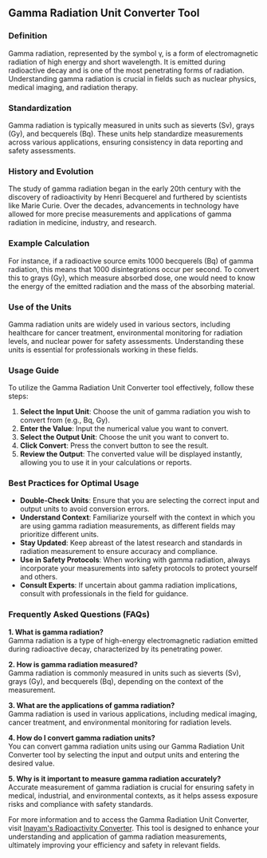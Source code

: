 ## Gamma Radiation Unit Converter Tool

### Definition
Gamma radiation, represented by the symbol γ, is a form of electromagnetic radiation of high energy and short wavelength. It is emitted during radioactive decay and is one of the most penetrating forms of radiation. Understanding gamma radiation is crucial in fields such as nuclear physics, medical imaging, and radiation therapy.

### Standardization
Gamma radiation is typically measured in units such as sieverts (Sv), grays (Gy), and becquerels (Bq). These units help standardize measurements across various applications, ensuring consistency in data reporting and safety assessments.

### History and Evolution
The study of gamma radiation began in the early 20th century with the discovery of radioactivity by Henri Becquerel and furthered by scientists like Marie Curie. Over the decades, advancements in technology have allowed for more precise measurements and applications of gamma radiation in medicine, industry, and research.

### Example Calculation
For instance, if a radioactive source emits 1000 becquerels (Bq) of gamma radiation, this means that 1000 disintegrations occur per second. To convert this to grays (Gy), which measure absorbed dose, one would need to know the energy of the emitted radiation and the mass of the absorbing material.

### Use of the Units
Gamma radiation units are widely used in various sectors, including healthcare for cancer treatment, environmental monitoring for radiation levels, and nuclear power for safety assessments. Understanding these units is essential for professionals working in these fields.

### Usage Guide
To utilize the Gamma Radiation Unit Converter tool effectively, follow these steps:
1. **Select the Input Unit**: Choose the unit of gamma radiation you wish to convert from (e.g., Bq, Gy).
2. **Enter the Value**: Input the numerical value you want to convert.
3. **Select the Output Unit**: Choose the unit you want to convert to.
4. **Click Convert**: Press the convert button to see the result.
5. **Review the Output**: The converted value will be displayed instantly, allowing you to use it in your calculations or reports.

### Best Practices for Optimal Usage
- **Double-Check Units**: Ensure that you are selecting the correct input and output units to avoid conversion errors.
- **Understand Context**: Familiarize yourself with the context in which you are using gamma radiation measurements, as different fields may prioritize different units.
- **Stay Updated**: Keep abreast of the latest research and standards in radiation measurement to ensure accuracy and compliance.
- **Use in Safety Protocols**: When working with gamma radiation, always incorporate your measurements into safety protocols to protect yourself and others.
- **Consult Experts**: If uncertain about gamma radiation implications, consult with professionals in the field for guidance.

### Frequently Asked Questions (FAQs)

**1. What is gamma radiation?**  
Gamma radiation is a type of high-energy electromagnetic radiation emitted during radioactive decay, characterized by its penetrating power.

**2. How is gamma radiation measured?**  
Gamma radiation is commonly measured in units such as sieverts (Sv), grays (Gy), and becquerels (Bq), depending on the context of the measurement.

**3. What are the applications of gamma radiation?**  
Gamma radiation is used in various applications, including medical imaging, cancer treatment, and environmental monitoring for radiation levels.

**4. How do I convert gamma radiation units?**  
You can convert gamma radiation units using our Gamma Radiation Unit Converter tool by selecting the input and output units and entering the desired value.

**5. Why is it important to measure gamma radiation accurately?**  
Accurate measurement of gamma radiation is crucial for ensuring safety in medical, industrial, and environmental contexts, as it helps assess exposure risks and compliance with safety standards.

For more information and to access the Gamma Radiation Unit Converter, visit [Inayam's Radioactivity Converter](https://www.inayam.co/unit-converter/radioactivity). This tool is designed to enhance your understanding and application of gamma radiation measurements, ultimately improving your efficiency and safety in relevant fields.